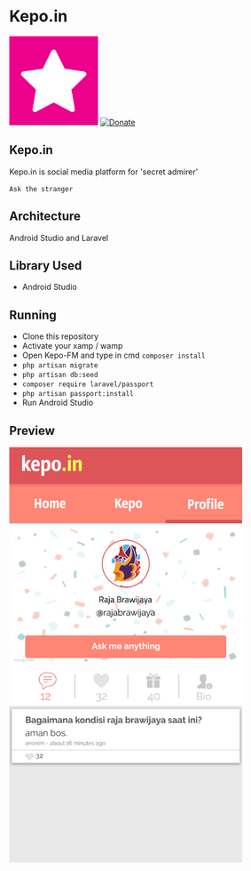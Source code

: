 # Kepo.in
<img src="https://raw.githubusercontent.com/Robihamanto/popular-movies/master/preview/Popular-Movie-1024.png" width="160">
<a href="#" rel="nofollow"><img src="https://camo.githubusercontent.com/aa6cd44c832344c7b6e5edfc8524c46d4bec971b/68747470733a2f2f696d672e736869656c64732e696f2f62616467652f446f6e6174652d50617950616c2d677265656e2e7376673f6d61784167653d363030" alt="Donate" data-canonical-src="https://img.shields.io/badge/Donate-PayPal-green.svg?maxAge=600" style="max-width:100%;"></a>

## Kepo.in 
Kepo.in is social media platform for 'secret admirer'
```
Ask the stranger
```
## Architecture
Android Studio and Laravel

## Library Used
- Android Studio

## Running
- Clone this repository
- Activate your xamp / wamp
- Open Kepo-FM and type in cmd ``` composer install ```
- ``` php artisan migrate ```
- ``` php artisan db:seed ```
- ``` composer require laravel/passport ```
- ``` php artisan passport:install ```
- Run Android Studio

## Preview
<img src="https://raw.githubusercontent.com/kahell/kepo.in/master/Home%20-%20Profile.png" width="420">
